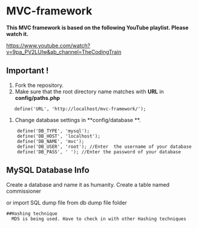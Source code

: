 # MVC-framework

**This MVC framework is based on the following YouTube playlist. Please watch it.**

https://www.youtube.com/watch?v=9pa_PV2LUlw&ab_channel=TheCodingTrain

## Important !

1. Fork the repository.
1. Make sure that the root directory name matches with **URL** in **config/paths.php**

```
   define('URL', 'http://localhost/mvc-framework/');
```

1. Change database settings in **config/database **.

```
    define('DB_TYPE', 'mysql');
    define('DB_HOST', 'localhost');
    define('DB_NAME', 'mvc');
    define('DB_USER', 'root'); //Enter  the username of your database
    define('DB_PASS', ' '); //Enter the password of your database
```

## MySQL Database Info

Create a database and name it as humanity.
Create a table named commissioner

or import SQL dump file from db dump file folder

```
##Hashing technique
  MD5 is being used. Have to check in with other Hashing techniques
```
